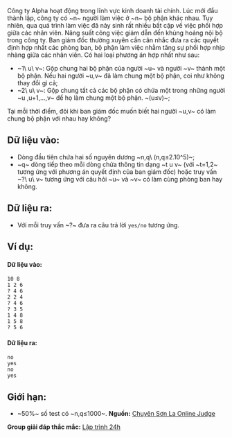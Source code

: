Công ty Alpha hoạt động trong lĩnh vực kinh doanh tài chính. Lúc mới đầu thành lập, công ty có ~n~ người làm việc ở ~n~ bộ phận khác nhau. Tuy nhiên, qua quá trình làm việc đã nảy sinh rất nhiều bất cập về việc phối hợp giữa các nhân viên. Năng suất công việc giảm dẫn đến khủng hoảng nội bộ trong công ty. Ban giám đốc thường xuyên cần cân nhắc đưa ra các quyết định hợp nhất các phòng ban, bộ phận làm việc nhằm tăng sự phối hợp nhịp nhàng giữa các nhân viên. Có hai loại phương án hợp nhất như sau:
- ~1\ u\ v~: Gộp chung hai bộ phận của người ~u~ và người ~v~ thành một bộ phận. Nếu hai người ~u,v~ đã làm chung một bộ phận, coi như không thay đổi gì cả;
- ~2\ u\ v~: Gộp chung tất cả các bộ phận có chứa một trong những người ~u ,u+1,…,v~ để họ làm chung một bộ phận. ~(u≤v)~;

Tại mỗi thời điểm, đôi khi ban giám đốc muốn biết hai người ~u,v~ có làm chung bộ phận với nhau hay không?

## Dữ liệu vào:
- Dòng đầu tiên chứa hai số nguyên dương ~n,q\ (n,q≤2.10^5)~;
- ~q~ dòng tiếp theo mỗi dòng chứa thông tin dạng ~t u v~ (với ~t=1,2~ tương ứng với phương án quyết định của ban giám đốc) hoặc truy vấn ~?\ u\ v~ tương ứng với câu hỏi ~u~ và ~v~ có làm cùng phòng ban hay không.

## Dữ liệu ra:
- Với mỗi truy vấn ~?~ đưa ra câu trả lời `yes/no` tương ứng.

## Ví dụ:
#### Dữ liệu vào:
```
10 8
1 2 6
? 4 6
2 2 4
? 4 6
? 3 5
1 4 8
1 5 8
? 5 6
```

#### Dữ liệu ra:
```
no
yes
no
yes
```

## Giới hạn:
- ~50%~ số test có ~n,q≤1000~.
**Nguồn:** [Chuyên Sơn La Online Judge](http://csloj.ddns.net/)

**Group giải đáp thắc mắc:** [Lập trình 24h](https://www.facebook.com/groups/1386904321519984)